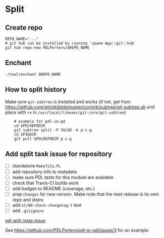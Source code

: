 # Split

## Create repo

```
REPO_NAME="..."
# git hub can be installed by running `cpanm App::git::hub`
git hub repo-new PDLPorters/$REPO_NAME
```

## Enchant

```shell
./tool/enchant $REPO_NAME
```


## How to split history
Make sure `git-subtree` is installed and works (if not, get from
https://github.com/git/git/blob/master/contrib/subtree/git-subtree.sh and place
with `+x` in `/usr/local/libexec/git-core/git-subtree`)
```shell
    # example for pdl-io-gd
    cd $PDLREPODIR
    git subtree split -P IO/GD -b p-i-g
    cd $PIGDIR
    git pull $PDLREPODIR p-i-g
```

## Add split task issue for repository

- [ ] standalone `Makefile.PL`
- [ ] add repository info to metadata
- [ ] make sure PDL tests for this module are available
- [ ] check that Travis-CI builds work
- [ ] add badges to README (coverage, etc.)
- [ ] prep `Changes` for new version. Make note that the next release is its own repo and distro
- [ ] add `xt/00-check-changelog.t` test
- [ ] add `.gitignore`

[pdl split meta-issue](https://github.com/PDLPorters/pdl/issues/119)

See <https://github.com/PDLPorters/pdl-io-gd/issues/3> for an example.
